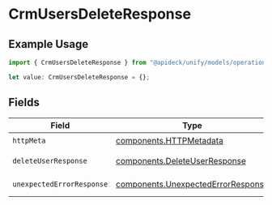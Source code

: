 # CrmUsersDeleteResponse

## Example Usage

```typescript
import { CrmUsersDeleteResponse } from "@apideck/unify/models/operations";

let value: CrmUsersDeleteResponse = {};
```

## Fields

| Field                                                                                    | Type                                                                                     | Required                                                                                 | Description                                                                              |
| ---------------------------------------------------------------------------------------- | ---------------------------------------------------------------------------------------- | ---------------------------------------------------------------------------------------- | ---------------------------------------------------------------------------------------- |
| `httpMeta`                                                                               | [components.HTTPMetadata](../../models/components/httpmetadata.md)                       | :heavy_check_mark:                                                                       | N/A                                                                                      |
| `deleteUserResponse`                                                                     | [components.DeleteUserResponse](../../models/components/deleteuserresponse.md)           | :heavy_minus_sign:                                                                       | User deleted                                                                             |
| `unexpectedErrorResponse`                                                                | [components.UnexpectedErrorResponse](../../models/components/unexpectederrorresponse.md) | :heavy_minus_sign:                                                                       | Unexpected error                                                                         |